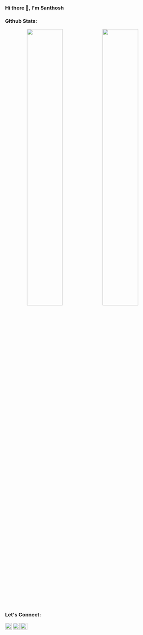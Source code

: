 ### Hi there 👋, I'm Santhosh





<!-- [![@kong123's Holopin board](https://holopin.me/kong123)](https://holopin.io/@kong123) -->
### Github Stats:

<p align="center">
  <img width="48%" src="https://github-readme-stats.vercel.app/api?username=santhos-13&show_icons=true&hide_border=true&theme=dark" />
    <img width="48%" src="https://github-readme-streak-stats.herokuapp.com/?user=santhos-13&theme=dark" />
  
<!--   [![GitHub Streak](https://streak-stats.demolab.com/?user=santhos-13)](https://git.io/streak-stats) -->



  </p>

### Let's Connect:

  <p align="center">
        <a target="_blank" href="https://www.instagram.com/santhoshh03/">
          <img align="left" alt="Instagram" width="22px" src="https://cdn.jsdelivr.net/npm/simple-icons@v3/icons/instagram.svg" />
        </a>
        <a target="_blank" href="https://dev.to/santhosh13">
          <img align="left" alt="Devto" width="22px" src="https://cdn.jsdelivr.net/npm/simple-icons@v3/icons/dev-dot-to.svg" />
        </a>
        <a target="_blank" href="mailto:santhoshkumarb1303@gmail.com">
          <img align="left" alt="Gmail" width="22px" src="https://cdn.jsdelivr.net/npm/simple-icons@v3/icons/gmail.svg" />
        </a>
  </p>
  

  







